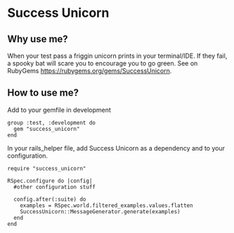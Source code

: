 # Success Unicorn

## Why use me?
When your test pass a friggin unicorn prints in your terminal/IDE. If they fail, a spooky
bat will scare you to encourage you to go green.
See on RubyGems https://rubygems.org/gems/SuccessUnicorn.

## How to use me?
Add to your gemfile in development
```
group :test, :development do
  gem "success_unicorn"
end
```

In your rails_helper file, add Success Unicorn as a dependency and to your configuration.

```
require "success_unicorn"
```

```
RSpec.configure do |config|
  #other configuration stuff

  config.after(:suite) do
    examples = RSpec.world.filtered_examples.values.flatten
    SuccessUnicorn::MessageGenerator.generate(examples)
  end
end
```

